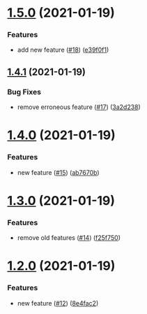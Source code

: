 # [1.5.0](https://github.com/ryanwholey/auto-bump-test/compare/v1.4.1...v1.5.0) (2021-01-19)


### Features

* add new feature ([#18](https://github.com/ryanwholey/auto-bump-test/issues/18)) ([e39f0f1](https://github.com/ryanwholey/auto-bump-test/commit/e39f0f1279a907d636a12556938470c0646d2cf7))



## [1.4.1](https://github.com/ryanwholey/auto-bump-test/compare/v1.4.0...v1.4.1) (2021-01-19)


### Bug Fixes

* remove erroneous feature ([#17](https://github.com/ryanwholey/auto-bump-test/issues/17)) ([3a2d238](https://github.com/ryanwholey/auto-bump-test/commit/3a2d23863f9615bf4183dda9bbb9d99da2b31af7))



# [1.4.0](https://github.com/ryanwholey/auto-bump-test/compare/v1.3.0...v1.4.0) (2021-01-19)


### Features

* new feature ([#15](https://github.com/ryanwholey/auto-bump-test/issues/15)) ([ab7670b](https://github.com/ryanwholey/auto-bump-test/commit/ab7670be22c4bdb86619c8d89c29c0dd4a34a678))



# [1.3.0](https://github.com/ryanwholey/auto-bump-test/compare/v1.2.0...v1.3.0) (2021-01-19)


### Features

* remove old features ([#14](https://github.com/ryanwholey/auto-bump-test/issues/14)) ([f25f750](https://github.com/ryanwholey/auto-bump-test/commit/f25f750ccc76c70181a51da048291587267b79f2))



# [1.2.0](https://github.com/ryanwholey/auto-bump-test/compare/v1.1.0...v1.2.0) (2021-01-19)


### Features

* new feature ([#12](https://github.com/ryanwholey/auto-bump-test/issues/12)) ([8e4fac2](https://github.com/ryanwholey/auto-bump-test/commit/8e4fac29d17db00b0a9846ee08091ee892a38c73))



